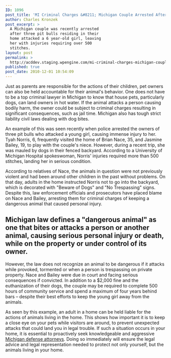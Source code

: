 ```yaml
---
ID: 1096
post_title: 'MI Criminal Charges &#8211; Michigan Couple Arrested After Pit Bulls Attacked Young Girl'
author: Charles Kronzek
post_excerpt: >
  A Michigan couple was recently arrested
  after three pit bulls residing in their
  home attacked a 6 year-old girl, leaving
  her with injuries requiring over 500
  stitches.
layout: post
permalink: >
  http://acddev.staging.wpengine.com/mi-criminal-charges-michigan-couple-arrested-after-pit-bulls-attacked-young-girl.html
published: true
post_date: 2010-12-01 10:54:09
---
```

Just as parents are responsible for the actions of their children, pet owners can also be held accountable for their animal's behavior. One does not have to be a top criminal lawyer in Michigan to know that house pets, particularly dogs, can land owners in hot water. If the animal attacks a person causing bodily harm, the owner could be subject to criminal charges resulting in significant consequences, such as jail time. Michigan also has tough strict liability civil laws dealing with dog bites.

An example of this was seen recently when police arrested the owners of three pit bulls who attacked a young girl, causing immense injury to her. Tyah Norris, 6, frequently visited the home of Brian Nace, 35, and Jasmine Bailey, 19, to play with the couple's niece. However, during a recent trip, she was mauled by dogs in their fenced backyard. According to a University of Michigan Hospital spokeswoman, Norris' injuries required more than 500 stitches, landing her in serious condition.

According to relatives of Nace, the animals in question were not previously violent and had been around other children in the past without problems. On that day, adults in the home instructed Norris not to go into the backyard, which is decorated with "Beware of Dogs" and "No Trespassing" signs. Despite this, law enforcement officials and prosecutors have placed blame on Nace and Bailey, arresting them for criminal charges of keeping a dangerous animal that caused personal injury.

<h2>Michigan law defines a "dangerous animal" as one that bites or attacks a person or another animal, causing serious personal injury or death, while on the property or under control of its owner. </h2>
However, the law does not recognize an animal to be dangerous if it attacks while provoked, tormented or when a person is trespassing on private property.
Nace and Bailey were due in court and facing serious consequences if convicted. In addition to a $2,000 fine and the euthanization of their dogs, the couple may be required to complete 500 hours of community service and spend a maximum of four years behind bars – despite their best efforts to keep the young girl away from the animals.

As seen by this example, an adult in a home can be held liable for the actions of animals living in the home. This shows how important it is to keep a close eye on your pets while visitors are around, to prevent unexpected attacks that could land you in legal trouble. If such a situation occurs in your home, it is essential to proactively seek knowledgeable and aggressive <a href="http://acddev.staging.wpengine.com" target="_blank">Michigan defense attorneys</a>. Doing so immediately will ensure the legal advice and legal representation needed to protect not only yourself, but the animals living in your home.